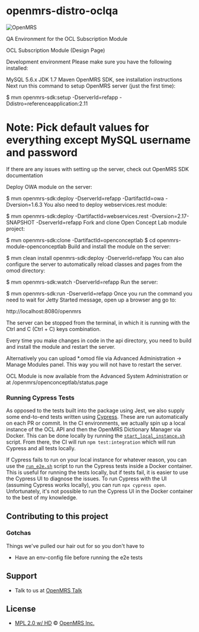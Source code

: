 # openmrs-distro-oclqa


<img src="https://cloud.githubusercontent.com/assets/668093/12567089/0ac42774-c372-11e5-97eb-00baf0fccc37.jpg" alt="OpenMRS"/>

QA Environment for the OCL Subscription Module

OCL Subscription Module (Design Page)

Development environment
Please make sure you have the following installed:

MySQL 5.6.x
JDK 1.7
Maven
OpenMRS SDK, see installation instructions
Next run this command to setup OpenMRS server (just the first time):

$ mvn openmrs-sdk:setup -DserverId=refapp -Ddistro=referenceapplication:2.11
# Note: Pick default values for everything except MySQL username and password
If there are any issues with setting up the server, check out OpenMRS SDK documentation

Deploy OWA module on the server:

$ mvn openmrs-sdk:deploy -DserverId=refapp -DartifactId=owa -Dversion=1.6.3
You also need to deploy webservices.rest module:

$ mvn openmrs-sdk:deploy -DartifactId=webservices.rest -Dversion=2.17-SNAPSHOT -DserverId=refapp
Fork and clone Open Concept Lab module project:

$ mvn openmrs-sdk:clone -DartifactId=openconceptlab
$ cd openmrs-module-openconceptlab
Build and install the module on the server:

$ mvn clean install openmrs-sdk:deploy -DserverId=refapp
You can also configure the server to automatically reload classes and pages from the omod directory:

$ mvn openmrs-sdk:watch -DserverId=refapp
Run the server:

$ mvn openmrs-sdk:run -DserverId=refapp
Once you run the command you need to wait for Jetty Started message, open up a browser ang go to:

http://localhost:8080/openmrs

The server can be stopped from the terminal, in which it is running with the Ctrl and C (Ctrl + C) keys combination.

Every time you make changes in code in the api directory, you need to build and install the module and restart the server.

Alternatively you can upload *.omod file via Advanced Administration -> Manage Modules panel. This way you will not have to restart the server.

OCL Module is now available from the Advanced System Administration or at /openmrs/openconceptlab/status.page

### Running Cypress Tests
As opposed to the tests built into the package using Jest, we also supply some end-to-end tests written using [Cypress](https://www.cypress.io/). These are run automatically on each PR or commit. In the CI environments, we actually spin up a local instance of the OCL API and then the OpenMRS Dictionary Manager via Docker. This can be done locally by running the [`start_local_instance.sh`](start_local_instance.sh) script. From there, the CI will run `npm test:integration` which will run Cypress and all tests locally.

If Cypress fails to run on your local instance for whatever reason, you can use the [`run_e2e.sh`](run_e2e.sh) script to run the Cypress tests inside a Docker container. This is useful for running the tests locally, but if tests fail, it is easier to use the Cypress UI to diagnose the issues. To run Cypress with the UI (assuming Cypress works locally), you can run `npx cypress open`. Unfortunately, it's not possible to run the Cypress UI in the Docker container to the best of my knowledge.

## Contributing to this project


### Gotchas
Things we've pulled our hair out for so you don't have to
- Have an env-config file before running the e2e tests

## Support
- Talk to us at [OpenMRS Talk](https://talk.openmrs.org/)

## License
- [MPL 2.0 w/ HD](http://openmrs.org/license/) © [OpenMRS Inc.](http://www.openmrs.org/)
